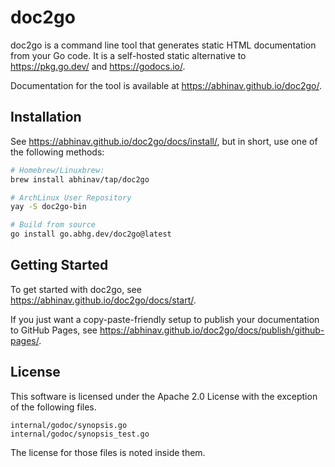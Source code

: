 # doc2go

doc2go is a command line tool
that generates static HTML documentation from your Go code.
It is a self-hosted static alternative to
https://pkg.go.dev/ and https://godocs.io/.

Documentation for the tool is available at https://abhinav.github.io/doc2go/.

## Installation

See <https://abhinav.github.io/doc2go/docs/install/>,
but in short, use one of the following methods:

```bash
# Homebrew/Linuxbrew:
brew install abhinav/tap/doc2go

# ArchLinux User Repository
yay -S doc2go-bin

# Build from source
go install go.abhg.dev/doc2go@latest
```

## Getting Started

To get started with doc2go, see
<https://abhinav.github.io/doc2go/docs/start/>.

If you just want a copy-paste-friendly setup
to publish your documentation to GitHub Pages,
see <https://abhinav.github.io/doc2go/docs/publish/github-pages/>.

## License

This software is licensed under the Apache 2.0 License
with the exception of the following files.

    internal/godoc/synopsis.go
    internal/godoc/synopsis_test.go

The license for those files is noted inside them.
